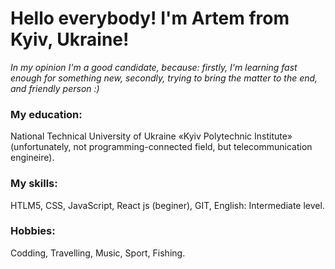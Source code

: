 <h1>Hello everybody! I'm Artem from Kyiv, Ukraine!</h1>
<i>In my opinion I'm a good candidate, because: 
firstly, I'm learning fast enough for something new, 
secondly, trying to bring the matter to the end,
and friendly person :)</i>

<h3>My education:</h3> 
National Technical University of Ukraine «Kyiv Polytechnic Institute» (unfortunately, not programming-connected field,
but telecommunication engineire).

<h3>My skills:</h3>
HTLM5,
CSS,
JavaScript,
React js (beginer),
GIT,
English: Intermediate level.

<h3>Hobbies:</h3>
Codding,
Travelling,
Music,
Sport,
Fishing.
